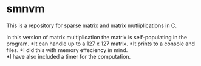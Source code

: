 # smnvm
This is a repository for sparse matrix and matrix mutliplications in C.

In this version of matrix multiplication the matrix is self-populating in the program. 
*It can handle up to a 127 x 127 matrix.
*It prints to a console and files.
*I did this with memory effeciency in mind.  
*I have also included a timer for the computation.
